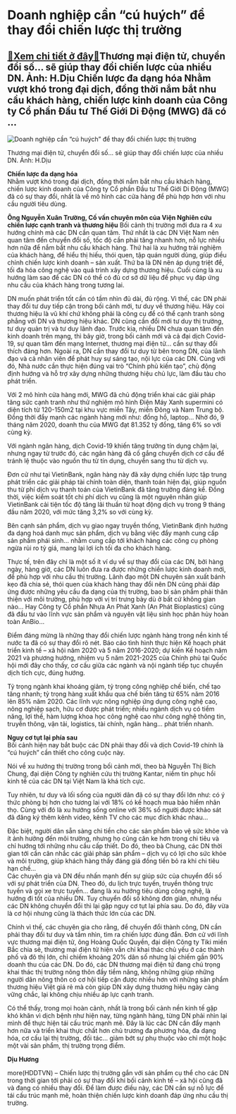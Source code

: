 Doanh nghiệp cần “cú huých” để thay đổi chiến lược thị trường
=============================================================

[:gift:Xem chi tiết ở đây:gift:](https://hddtvn.com/doanh-nghiep-can-cu-huych-de-thay-doi-chien-luoc-thi-truong/)Thương mại điện tử, chuyển đổi số… sẽ giúp thay đổi chiến lược của nhiều DN. Ảnh: H.Dịu Chiến lược đa dạng hóa Nhằm vượt khó trong đại dịch, đồng thời nắm bắt nhu cầu khách hàng, chiến lược kinh doanh của Công ty Cổ phần Đầu tư Thế Giới Di Động (MWG) đã có …
------------------------------------------------------------------------------------------------------------------------------------------------------------------------------------------------------------------------------------------------------------------





![Doanh nghiệp cần “cú huých” để thay đổi chiến lược thị trường](https://hddtvn.com/wp-content/uploads/2021/01/3936_12-_4923_IMG_1677.jpg "Doanh nghiệp cần “cú huých” để thay đổi chiến lược thị trường")


Thương mại điện tử, chuyển đổi số… sẽ giúp thay đổi chiến lược của nhiều DN. Ảnh: H.Dịu



**Chiến lược đa dạng hóa**  
 Nhằm vượt khó trong đại dịch, đồng thời nắm bắt nhu cầu khách hàng, chiến lược kinh doanh của Công ty Cổ phần Đầu tư Thế Giới Di Động (MWG) đã có sự thay đổi, nhất là về mô hình các cửa hàng để phù hợp hơn với nhu cầu người tiêu dùng.





**Ông Nguyễn Xuân Trường, Cố vấn chuyên môn của Viện Nghiên cứu chiến lược cạnh tranh và thương hiệu** 
Bối cảnh thị trường mới đưa ra 4 xu hướng chính mà các DN cần quan tâm. Thứ nhất là các DN Việt Nam nên quan tâm đến chuyển đổi số, tốc độ cần phải tăng nhanh hơn, nỗ lực nhiều hơn nữa để nắm bắt nhu cầu khách hàng. Thứ hai là xu hướng trải nghiệm của khách hàng, để hiểu thị hiếu, thói quen, tập quán người dùng, giúp điều chỉnh chiến lược kinh doanh – sản xuất. Thứ ba là DN nên áp dụng triệt để, tối đa hóa công nghệ vào quá trình xây dựng thương hiệu. Cuối cùng là xu hướng làm sao để các DN có thể có đủ cơ sở dữ liệu để phục vụ đáp ứng nhu cầu của khách hàng trong tương lai.


DN muốn phát triển tốt cần có tầm nhìn đủ dài, đủ rộng. Vì thế, các DN phải thay đổi tư duy tiếp cận trong bối cảnh mới, tư duy về thương hiệu. Hãy coi thương hiệu là vũ khí chứ không phải là công cụ để có thể cạnh tranh sòng phẳng với DN và thương hiệu khác. DN cũng cần đổi mới tư duy thị trường, tư duy quản trị và tư duy lãnh đạo. Trước kia, nhiều DN chưa quan tâm đến kinh doanh trên mạng, thì bây giờ, trong bối cảnh mới và cả đại dịch Covid-19, sự quan tâm đến mạng Internet, thương mại điện tử… cần sự thay đổi thích đáng hơn. Ngoài ra, DN cần thay đổi tư duy từ bên trong DN, của lãnh đạo và cả nhân viên để phát huy sự sáng tạo, nội lực của các DN. Cùng với đó, Nhà nước cần thực hiện đúng vai trò “Chính phủ kiến tạo”, chủ động định hướng và hỗ trợ xây dựng những thương hiệu chủ lực, làm đầu tàu cho phát triển.






Với 2 mô hình cửa hàng mới, MWG đã chủ động triển khai các giải pháp tăng sức cạnh tranh như thử nghiệm mô hình Điện Máy Xanh supermini có diện tích từ 120-150m2 tại khu vực miền Tây, miền Đông và Nam Trung bộ. Đồng thời đẩy mạnh các ngành hàng mới như: đồng hồ, laptop… Nhờ đó, 9 tháng năm 2020, doanh thu của MWG đạt 81.352 tỷ đồng, tăng 6% so với cùng kỳ.


Với ngành ngân hàng, dịch Covid-19 khiến tăng trưởng tín dụng chậm lại, nhưng ngay từ trước đó, các ngân hàng đã cố gắng chuyển dịch cơ cấu để tránh lệ thuộc vào nguồn thu từ tín dụng, chuyển sang thu từ dịch vụ.


Đơn cử như tại VietinBank, ngân hàng này đã xây dựng chiến lược tập trung phát triển các giải pháp tài chính toàn diện, thanh toán hiện đại, giúp nguồn thu từ phí dịch vụ thanh toán của VietinBank đã tăng trưởng đáng kể. Đồng thời, việc kiểm soát tốt chi phí dịch vụ cũng là một nguyên nhân giúp VietinBank cải tiện tốc độ tăng lãi thuần từ hoạt động dịch vụ trong 9 tháng đầu năm 2020, với mức tăng 3,2% so với cùng kỳ.


Bên cạnh sản phẩm, dịch vụ giao ngay truyền thống, VietinBank định hướng đa dạng hoá danh mục sản phẩm, dịch vụ bằng việc đẩy mạnh cung cấp sản phẩm phái sinh… nhằm cung cấp tới khách hàng các công cụ phòng ngừa rủi ro tỷ giá, mang lại lợi ích tối đa cho khách hàng.


Thực tế, trên đây chỉ là một số ít ví dụ về sự thay đổi của các DN, bởi hàng ngày, hàng giờ, các DN luôn đưa ra được những chiến lược kinh doanh mới, để phù hợp với nhu cầu thị trường. Lãnh đạo một DN chuyên sản xuất bánh kẹo đã chia sẻ, thói quen của khách hàng thay đổi nên DN cũng phải đáp ứng được những yêu cầu đa dạng của thị trường, bao bì sản phẩm phải thân thiện với môi trường, phù hợp với vị trí trưng bày dù ở bất cứ không gian nào… Hay Công ty Cổ phần Nhựa An Phát Xanh (An Phát Bioplastics) cũng đã đầu tư vào lĩnh vực sản phẩm và nguyên vật liệu sinh học phân hủy hoàn toàn AnBio…


Điểm đáng mừng là những thay đổi chiến lược ngành hàng trong nền kinh tế nước ta đã có sự thay đổi rõ nét. Báo cáo tình hình thực hiện Kế hoạch phát triển kinh tế – xã hội năm 2020 và 5 năm 2016-2020; dự kiến Kế hoạch năm 2021 và phương hướng, nhiệm vụ 5 năm 2021-2025 của Chính phủ tại Quốc hội mới đây cho thấy, cơ cấu giữa các ngành và nội ngành tiếp tục chuyển dịch tích cực, đúng hướng.


Tỷ trọng ngành khai khoáng giảm, tỷ trọng công nghiệp chế biến, chế tạo tăng nhanh; tỷ trọng hàng xuất khẩu qua chế biến tăng từ 65% năm 2016 lên 85% năm 2020. Các lĩnh vực nông nghiệp ứng dụng công nghệ cao, nông nghiệp sạch, hữu cơ được phát triển; nhiều ngành dịch vụ có tiềm năng, lợi thế, hàm lượng khoa học công nghệ cao như công nghệ thông tin, truyền thông, vận tải, logistics, tài chính, ngân hàng… phát triển nhanh.


**Nguy cơ tụt lại phía sau**  
 Bối cảnh hiện nay bắt buộc các DN phải thay đổi và dịch Covid-19 chính là “cú huých” cần thiết cho công cuộc này.


Nói về xu hướng thị trường trong bối cảnh mới, theo bà Nguyễn Thị Bích Chung, đại diện Công ty nghiên cứu thị trường Kantar, niềm tin phục hồi kinh tế của các DN tại Việt Nam là khá tích cực.


Tuy nhiên, tư duy và lối sống của người dân đã có sự thay đổi lớn như: có ý thức phòng bị hơn cho tương lai với 18% có kế hoạch mua bảo hiểm nhân thọ. Cùng với đó là xu hướng sống online với 36% số người được khảo sát đã đăng ký thêm kênh video, kênh TV cho các mục đích khác nhau…


Đặc biệt, người dân sẵn sàng chi tiền cho các sản phẩm bảo vệ sức khỏe và ít ảnh hưởng đến môi trường, nhưng họ cũng căn ke hơn trong chi tiêu và chỉ hướng tới những nhu cầu cấp thiết. Do đó, theo bà Chung, các DN thời gian tới cần cân nhắc các giải pháp sản phẩm – dịch vụ có lợi cho sức khỏe và môi trường, giúp khách hàng thấy đáng giá đồng tiền bỏ ra khi chi tiêu hạn chế…  
 Các chuyên gia và DN đều nhấn mạnh đến sự giúp sức của chuyển đổi số với sự phát triển của DN. Theo đó, du lịch trực tuyến, truyền thông trực tuyến và gọi xe trực tuyến… đang là xu hướng tiêu dùng công nghệ, là hướng đi tốt của nhiều DN. Tuy chuyển đổi số không đơn giản, nhưng nếu các DN không chuyển đổi thì lại gặp nguy cơ tụt lại phía sau. Do đó, đây vừa là cơ hội nhưng cũng là thách thức lớn của các DN.


Chính vì thế, các chuyên gia cho rằng, để chuyển đổi thành công, DN cần phải thay đổi tư duy và tầm nhìn, tìm ra chiến lược đúng đắn. Đơn cử với lĩnh vực thương mại điện tử, ông Hoàng Quốc Quyền, đại diện Công ty Tiki miền Bắc chia sẻ, thương mại điện tử hiện vẫn chỉ khai thác chủ yếu ở các thành phố và đô thị lớn, chỉ chiếm khoảng 20% dân số nhưng lại chiếm gần 90% doanh thu của các DN. Do đó, các DN thương mại điện tử đang chú trọng khai thác thị trường nông thôn đầy tiềm năng, không những giúp những người dân nông thôn có cơ hội tiếp cận được nhiều hơn với những sản phẩm thương hiệu Việt giá rẻ mà còn giúp DN xây dựng thương hiệu ngày càng vững chắc, lại không chịu nhiều áp lực cạnh tranh.


Có thể thấy, trong mọi hoàn cảnh, nhất là trong bối cảnh nền kinh tế gặp khó khăn vì dịch bệnh như hiện nay, từng ngành hàng, từng DN phải nhìn lại mình để thực hiện tái cấu trúc mạnh mẽ. Đây là lúc các DN cần đẩy mạnh hơn nữa và triển khai thực chất hơn chủ trương đa phương hóa, đa dạng hóa, cơ cấu lại thị trường, đối tác… giảm bớt sự phụ thuộc vào chỉ một hoặc một vài sản phẩm, thị trường trọng điểm.




**Dịu Hương**



more(HDDTVN) – Chiến lược thị trường gắn với sản phẩm cụ thể cho các DN trong thời gian tới phải có sự thay đổi khi bối cảnh kinh tế – xã hội cũng đã và đang có nhiều thay đổi. Để làm được điều này, các DN cần sự nỗ lực để tái cấu trúc mạnh mẽ, hoàn thiện chiến lược kinh doanh đáp ứng nhu cầu thị trường.

